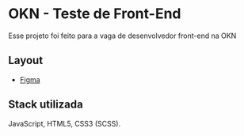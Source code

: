 
# OKN - Teste de Front-End

Esse projeto foi feito para a vaga de desenvolvedor front-end na OKN


## Layout

 - [Figma]( https://www.figma.com/file/5vT4EEgfpxQHUcMqezwO3C/FAO-%7C-Fundo-da-Amaz%C3%B4nia-Oriental?node-id=0%3A1&t=GS0hWNbErjWXkpYf-0)
## Stack utilizada

JavaScript, HTML5, CSS3 (SCSS).




